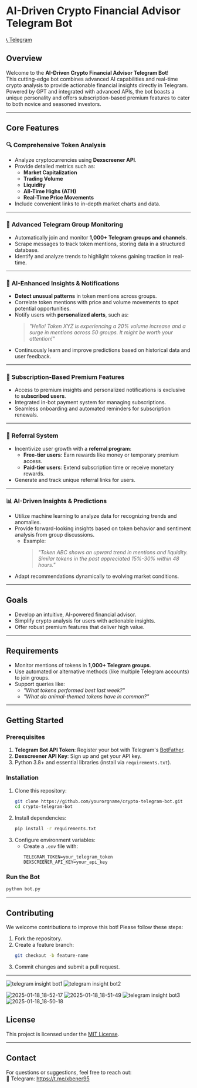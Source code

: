 
# **AI-Driven Crypto Financial Advisor Telegram Bot**
[📞 Telegram](https://t.me/xbener95)
## **Overview**  
Welcome to the **AI-Driven Crypto Financial Advisor Telegram Bot**!  
This cutting-edge bot combines advanced AI capabilities and real-time crypto analysis to provide actionable financial insights directly in Telegram. Powered by GPT and integrated with advanced APIs, the bot boasts a unique personality and offers subscription-based premium features to cater to both novice and seasoned investors.

---

## **Core Features**

### 🔍 **Comprehensive Token Analysis**
- Analyze cryptocurrencies using **Dexscreener API**.  
- Provide detailed metrics such as:
  - **Market Capitalization**
  - **Trading Volume**
  - **Liquidity**
  - **All-Time Highs (ATH)**
  - **Real-Time Price Movements**
- Include convenient links to in-depth market charts and data.  

---

### 📡 **Advanced Telegram Group Monitoring**
- Automatically join and monitor **1,000+ Telegram groups and channels**.  
- Scrape messages to track token mentions, storing data in a structured database.  
- Identify and analyze trends to highlight tokens gaining traction in real-time.

---

### 🤖 **AI-Enhanced Insights & Notifications**
- **Detect unusual patterns** in token mentions across groups.  
- Correlate token mentions with price and volume movements to spot potential opportunities.  
- Notify users with **personalized alerts**, such as:  
  > *"Hello! Token XYZ is experiencing a 20% volume increase and a surge in mentions across 50 groups. It might be worth your attention!"*  
- Continuously learn and improve predictions based on historical data and user feedback.

---

### 💎 **Subscription-Based Premium Features**
- Access to premium insights and personalized notifications is exclusive to **subscribed users**.  
- Integrated in-bot payment system for managing subscriptions.  
- Seamless onboarding and automated reminders for subscription renewals.  

---

### 🎁 **Referral System**
- Incentivize user growth with a **referral program**:
  - **Free-tier users**: Earn rewards like money or temporary premium access.  
  - **Paid-tier users**: Extend subscription time or receive monetary rewards.  
- Generate and track unique referral links for users.  

---

### 📊 **AI-Driven Insights & Predictions**
- Utilize machine learning to analyze data for recognizing trends and anomalies.  
- Provide forward-looking insights based on token behavior and sentiment analysis from group discussions.  
  - Example:  
    > *"Token ABC shows an upward trend in mentions and liquidity. Similar tokens in the past appreciated 15%-30% within 48 hours."*  
- Adapt recommendations dynamically to evolving market conditions.  

---

## **Goals**
- Develop an intuitive, AI-powered financial advisor.  
- Simplify crypto analysis for users with actionable insights.  
- Offer robust premium features that deliver high value.  

---

## **Requirements**
- Monitor mentions of tokens in **1,000+ Telegram groups**.  
- Use automated or alternative methods (like multiple Telegram accounts) to join groups.  
- Support queries like:  
  - *"What tokens performed best last week?"*  
  - *"What do animal-themed tokens have in common?"*

---

## **Getting Started**

### **Prerequisites**
1. **Telegram Bot API Token**: Register your bot with Telegram's [BotFather](https://core.telegram.org/bots#botfather).  
2. **Dexscreener API Key**: Sign up and get your API key.  
3. Python 3.8+ and essential libraries (install via `requirements.txt`).

### **Installation**
1. Clone this repository:
   ```bash
   git clone https://github.com/yourorgname/crypto-telegram-bot.git
   cd crypto-telegram-bot
   ```
2. Install dependencies:
   ```bash
   pip install -r requirements.txt
   ```
3. Configure environment variables:
   - Create a `.env` file with:
     ```plaintext
     TELEGRAM_TOKEN=your_telegram_token
     DEXSCREENER_API_KEY=your_api_key
     ```

### **Run the Bot**
```bash
python bot.py
```

---

## **Contributing**
We welcome contributions to improve this bot! Please follow these steps:  
1. Fork the repository.  
2. Create a feature branch:  
   ```bash
   git checkout -b feature-name
   ```
3. Commit changes and submit a pull request.

---
![telegram insight bot1](https://github.com/user-attachments/assets/136f338d-c150-44ba-8ded-45f15670a4db)
![telegram insight bot2](https://github.com/user-attachments/assets/f80de6df-2733-4593-b7ed-e09bd9a0870a)


![2025-01-18_18-52-17](https://github.com/user-attachments/assets/b31cc75b-76fe-418a-8391-dc6132b1107d)
![2025-01-18_18-51-49](https://github.com/user-attachments/assets/6c66138e-e529-4ea6-9f40-95799b13c297)
![telegram insight bot3](https://github.com/user-attachments/assets/2239a99a-b6e4-4afd-a56f-8bf325a35917)
![2025-01-18_18-50-18](https://github.com/user-attachments/assets/e3f21462-c670-451c-b9e3-2524d04805ee)

## **License**

This project is licensed under the [MIT License](LICENSE).

---

## **Contact**
For questions or suggestions, feel free to reach out:  
📧 Telegram: https://t.me/xbener95


